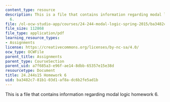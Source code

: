 ```yaml
---
content_type: resource
description: This is a file that contains information regarding modal logic homework
  6.
file: /ol-ocw-studio-app/courses/24-244-modal-logic-spring-2015/ba3482c781b103d1af8adc6b2fe5ad1b_MIT24_244S15_Homework6.pdf
file_size: 112868
file_type: application/pdf
learning_resource_types:
- Assignments
license: https://creativecommons.org/licenses/by-nc-sa/4.0/
ocw_type: OCWFile
parent_title: Assignments
parent_type: CourseSection
parent_uid: a7f685a3-e96f-ae14-8dbb-65357e15e38d
resourcetype: Document
title: 24.244s15 Homework 6
uid: ba3482c7-81b1-03d1-af8a-dc6b2fe5ad1b
---
```

This is a file that contains information regarding modal logic homework 6.